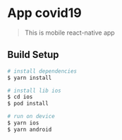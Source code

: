 
# App covid19

> This is mobile react-native app

## Build Setup

``` bash
# install dependencies
$ yarn install

# install lib ios
$ cd ios
$ pod install

# run on device
$ yarn ios
$ yarn android
```
